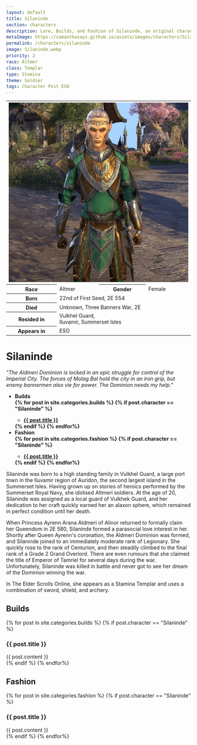 ```yaml
---
layout: default
title: Silaninde
section: characters
description: Lore, Builds, and Fashion of Silaninde, an original character by Samantha Says that apprears as a Stamina Templar in The Elder Scrolls Online.
metaImage: https://samanthasays.github.io/assets/images/characters/Silaninde.webp
permalink: /characters/silaninde
image: Silaninde.webp
priority: 2
race: Altmer
class: Templar
type: Stamina
theme: Soldier
tags: Character Post ESO
---
```


<table class="character">
    <tr>
        <th colspan="4">
            <img style="max-width: 100%; max-height: 100%" src="/assets/images/characters/Silaninde.webp" alt="Silaninde">
        </th>
    </tr><tr>
        <th>Race</th>
        <td>Altmer</td>
        <th>Gender</th>
        <td>Female</td>
    </tr><tr>
        <th>Born</th>
        <td colspan="3">22nd of First Seed, 2E 554</td>
    </tr><tr>
        <th>Died</th>
        <td colspan="3">Unknown, Three Banners War, 2E</td>
    </tr><tr>
        <th>Resided in</th>
        <td colspan="3">Vulkhel Guard,<br>Iluvamir, Summerset Isles</td>
    </tr><tr>
        <th>Appears in</th>
        <td colspan="3">ESO</td>
    </tr>
</table>

<h1>Silaninde</h1>
<p style="font-style: italic">"The Aldmeri Dominion is locked in an epic struggle for control of the Imperial City. The forces of Molag Bal hold the city in an iron grip, but enemy bannermen also vie for power. The Dominion needs my help."</p>

<ul style="font-weight: bold">
<li>Builds</li>
{% for post in site.categories.builds %}
{% if post.character == "Silaninde" %}
<ul>
    <li><a href="#{{ post.title }}">{{ post.title }}</a></li>
</ul>
{% endif %}
{% endfor%}
<li>Fashion</li>
{% for post in site.categories.fashion %}
{% if post.character == "Silaninde" %}
<ul>
    <li><a href="#{{ post.title }}">{{ post.title }}</a></li>
</ul>
{% endif %}
{% endfor%}
</ul>

Silaninde was born to a high standing family in Vulkhel Guard, a large port town in the Iluvamir region of Auridon, the second largest island in the Summerset Isles. Having grown up on stories of heroics performed by the Summerset Royal Navy, she idolised Altmeri soldiers. At the age of 20, Silaninde was assigned as a local guard of Vulkhek Guard, and her dedication to her craft quickly earned her an alaxon sphere, which remained in perfect condition until her death.

When Princess Ayrenn Arana Aldmeri of Alinor returned to formally claim her Queendom in 2E 580, Silaninde formed a parasocial love interest in her. Shortly after Queen Ayrenn's coronation, the Aldmeri Dominion was formed, and Silaninde joined to an immediately moderate rank of Legionary. She quickly rose to the rank of Centurion, and then steadily climbed to the final rank of a Grade 2 Grand Overlord. There are even rumours that she claimed the title of Emperor of Tamriel for several days during the war. Unfortunately, Silaninde was killed in battle and never got to see her dream of the Dominion winning the war.

In The Elder Scrolls Online, she appears as a Stamina Templar and uses a combination of sword, shield, and archery.

<h2 class="builds" id="builds">Builds</h2>
{% for post in site.categories.builds %}
{% if post.character == "Silaninde" %}
<h3 id="{{ post.title }}">{{ post.title }}</h3>
<div class="buildContainer">
    {{ post.content }}
</div>
{% endif %}
{% endfor%}

<h2 class="fashion" id="fashion">Fashion</h2>
{% for post in site.categories.fashion %}
{% if post.character == "Silaninde" %}
<h3 id="{{ post.title }}">{{ post.title }}</h3>
<div class="fashionContainer">
    {{ post.content }}
</div>
{% endif %}
{% endfor%}